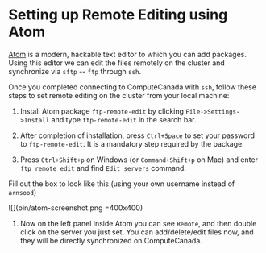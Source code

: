 # Setting up Remote Editing using Atom

[Atom](https://atom.io/) is a modern, hackable text editor to which you can add packages. Using this editor we can edit the files remotely on the cluster and synchronize via `sftp` -- `ftp` through `ssh`.

Once you completed connecting to ComputeCanada with `ssh`, follow these steps to set remote editing on the cluster from your local machine:

1. Install Atom package `ftp-remote-edit` by clicking `File->Settings->Install` and type `ftp-remote-edit` in the search bar.

1. After completion of installation, press `Ctrl+Space` to set your password to `ftp-remote-edit`. It is a mandatory step required by the package.

1. Press `Ctrl+Shift+p` on Windows (or `Command+Shift+p` on Mac) and enter `ftp remote edit` and find `Edit servers` command. 

Fill out the box to look like this (using your own username instead of `arnsood`)

![](bin/atom-screenshot.png =400x400)
    
1. Now on the left panel inside Atom you can see `Remote`, and then double click on the server you just set. You can add/delete/edit files now, and they will be directly synchronized on ComputeCanada.
